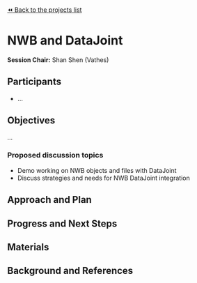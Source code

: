 [:rewind: Back to the projects list](../BREAKOUTS.md)

<!-- For information on how to write GitHub .md files see https://guides.github.com/features/mastering-markdown/ -->

#  NWB and DataJoint

**Session Chair:** Shan Shen (Vathes)


## Participants

* ...

## Objectives

...

### Proposed discussion topics

* Demo working on NWB objects and files with DataJoint
* Discuss strategies and needs for NWB DataJoint integration

## Approach and Plan

<!-- 1. Describe the steps of your planned approach to reach the objectives.-->
<!-- 1. ... -->
<!-- 1. ... -->

## Progress and Next Steps

<!--Populate this section as you are making progress before/during/after the hackathon-->
<!--Describe the progress you have made on the project,e.g., which objectives you have achieved and how.-->
<!--Describe the next steps you are planing to take to complete the project.-->

## Materials

<!--If available add links to the materials relevant to the project, e.g., the code generated for the project or data used-->
<!--If available add pictures and links to videos that demonstrate what has been accomplished.-->
<!--![Description of picture](Example2.jpg)-->

## Background and References

<!--Use this space for information that may help people better understand your project, like links to papers, source code, or data ,e.g:-->
<!-- - Source code: https://github.com/YourUser/YourRepository -->
<!-- - Documentation: https://link.to.docs -->
<!-- - Test data: https://link.to.test.data -->

